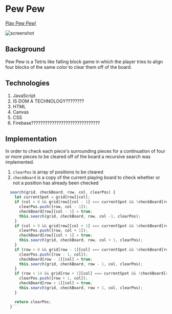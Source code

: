 # Pew Pew

[Play Pew Pew!](https://fnziman.github.io/PewPew/)

![screenshot](./assets/images/pewpew.gif)

## Background

Pew Pew is a Tetris like falling block game in which the player tries to align four blocks of the same color to clear them off of the board.

## Technologies

1. JavaScript
1. IS DOM A TECHNOLOGY????????
2. HTML
3. Canvas
4. CSS
5. Firebase??????????????????????????????

## Implementation

In order to check each piece's surrounding pieces for a continuation of four or more pieces to be cleared off of the board a recursive search was implemented.
  1. ```clearPos``` is array of positions to be cleared
  2. ```checkBoard``` is a copy of the current playing board to check whether or not a position has already been checked

```javascript
  search(grid, checkBoard, row, col, clearPos) {
    let currentSpot = grid[row][col];
    if (col > 0 && grid[row][col - 1] === currentSpot && !checkBoard[row][col - 1]) {
      clearPos.push([row, col - 1]);
      checkBoard[row][col - 1] = true;
      this.search(grid, checkBoard, row, col -1, clearPos);
    }
    if (col < 9 && grid[row][col + 1] === currentSpot && !checkBoard[row][col + 1]) {
      clearPos.push([row, col + 1]);
      checkBoard[row][col + 1] = true;
      this.search(grid, checkBoard, row, col + 1, clearPos);
    }
    if (row > 0 && grid[row - 1][col] === currentSpot && !checkBoard[row - 1][col]) {
      clearPos.push([row - 1, col]);
      checkBoard[row - 1][col] = true;
      this.search(grid, checkBoard, row - 1, col, clearPos);
    }
    if (row < 14 && grid[row + 1][col] === currentSpot && !checkBoard[row + 1][col]) {
      clearPos.push([row + 1, col]);
      checkBoard[row + 1][col] = true;
      this.search(grid, checkBoard, row + 1, col, clearPos);
    }

    return clearPos;
  }```

